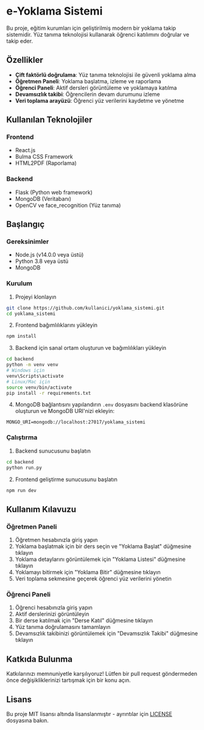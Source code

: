 # e-Yoklama Sistemi

Bu proje, eğitim kurumları için geliştirilmiş modern bir yoklama takip sistemidir. Yüz tanıma teknolojisi kullanarak öğrenci katılımını doğrular ve takip eder.

## Özellikler

- **Çift faktörlü doğrulama**: Yüz tanıma teknolojisi ile güvenli yoklama alma
- **Öğretmen Paneli**: Yoklama başlatma, izleme ve raporlama
- **Öğrenci Paneli**: Aktif dersleri görüntüleme ve yoklamaya katılma
- **Devamsızlık takibi**: Öğrencilerin devam durumunu izleme
- **Veri toplama arayüzü**: Öğrenci yüz verilerini kaydetme ve yönetme

## Kullanılan Teknolojiler

### Frontend
- React.js
- Bulma CSS Framework
- HTML2PDF (Raporlama)

### Backend
- Flask (Python web framework)
- MongoDB (Veritabanı)
- OpenCV ve face_recognition (Yüz tanıma)

## Başlangıç

### Gereksinimler
- Node.js (v14.0.0 veya üstü)
- Python 3.8 veya üstü
- MongoDB

### Kurulum

1. Projeyi klonlayın
```bash
git clone https://github.com/kullanici/yoklama_sistemi.git
cd yoklama_sistemi
```

2. Frontend bağımlılıklarını yükleyin
```bash
npm install
```

3. Backend için sanal ortam oluşturun ve bağımlılıkları yükleyin
```bash
cd backend
python -m venv venv
# Windows için
venv\Scripts\activate
# Linux/Mac için
source venv/bin/activate
pip install -r requirements.txt
```

4. MongoDB bağlantısını yapılandırın
`.env` dosyasını backend klasörüne oluşturun ve MongoDB URI'nizi ekleyin:
```
MONGO_URI=mongodb://localhost:27017/yoklama_sistemi
```

### Çalıştırma

1. Backend sunucusunu başlatın
```bash
cd backend
python run.py
```

2. Frontend geliştirme sunucusunu başlatın
```bash
npm run dev
```

## Kullanım Kılavuzu

### Öğretmen Paneli
1. Öğretmen hesabınızla giriş yapın
2. Yoklama başlatmak için bir ders seçin ve "Yoklama Başlat" düğmesine tıklayın
3. Yoklama detaylarını görüntülemek için "Yoklama Listesi" düğmesine tıklayın
4. Yoklamayı bitirmek için "Yoklama Bitir" düğmesine tıklayın
5. Veri toplama sekmesine geçerek öğrenci yüz verilerini yönetin

### Öğrenci Paneli
1. Öğrenci hesabınızla giriş yapın
2. Aktif derslerinizi görüntüleyin
3. Bir derse katılmak için "Derse Katıl" düğmesine tıklayın
4. Yüz tanıma doğrulamasını tamamlayın
5. Devamsızlık takibinizi görüntülemek için "Devamsızlık Takibi" düğmesine tıklayın

## Katkıda Bulunma

Katkılarınızı memnuniyetle karşılıyoruz! Lütfen bir pull request göndermeden önce değişikliklerinizi tartışmak için bir konu açın.

## Lisans

Bu proje MIT lisansı altında lisanslanmıştır - ayrıntılar için [LICENSE](LICENSE) dosyasına bakın.
